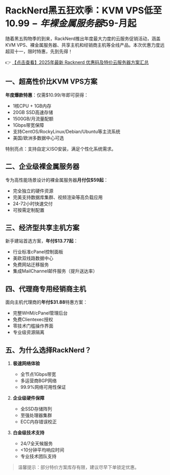# RackNerd黑五狂欢季：KVM VPS低至$10.99-年 裸金属服务器$59-月起

随着黑五购物季的到来，RackNerd推出年度最大力度的云服务促销活动，涵盖KVM VPS、裸金属服务器、共享主机和经销商主机等全线产品。本次优惠力度远超双十一，限时特惠，先到先得！

👉 [【点击查看】2025年最新 Racknerd 优惠码及特价云服务器方案汇总](https://bit.ly/Rack_Nerd)

## 一、超高性价比KVM VPS方案

**年度爆款特惠**：仅需$10.99/年即可获得：
- 1核CPU + 1GB内存
- 20GB SSD高速存储
- 1500GB/月流量配额
- 1Gbps带宽保障
- 支持CentOS/RockyLinux/Debian/Ubuntu等主流系统
- 美国/欧洲多数据中心可选

特别亮点：支持自定义ISO安装，满足个性化系统需求。

## 二、企业级裸金属服务器

专为高性能场景设计的裸金属服务器**月付仅$59起**：
- 完全独立的硬件资源
- 完美支持数据库集群、视频渲染等高负载应用
- 24-72小时快速交付
- 可按需定制配置

## 三、经济型共享主机方案

新手建站首选方案，**年付$13.77起**：
- 行业标准cPanel控制面板
- 美欧双线路数据中心
- 免费网站迁移服务
- 集成MailChannel邮件服务（提升送达率）

## 四、代理商专用经销商主机

面向主机代理商的**年付$31.88**特惠方案：
- 完整WHM/cPanel管理后台
- 免费Clientexec授权
- 零技术门槛操作界面
- 专业级资源隔离

## 五、为什么选择RackNerd？

1. **极速网络体验**
   - 全节点1Gbps带宽
   - 多运营商BGP网络
   - 99.9%网络可用性保证

2. **企业级硬件保障**
   - 全SSD存储阵列
   - 至强处理器集群
   - ECC内存错误校正

3. **白金级技术支持**
   - 24/7全天候服务
   - <10分钟平均响应时间
   - 专业技术团队支持

> 温馨提示：部分特价方案库存有限，建议尽早下单锁定优惠。